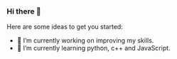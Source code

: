### Hi there 👋

Here are some ideas to get you started:

- 🔭 I’m currently working on improving my skills.
- 🌱 I’m currently learning python, c++ and JavaScript.
